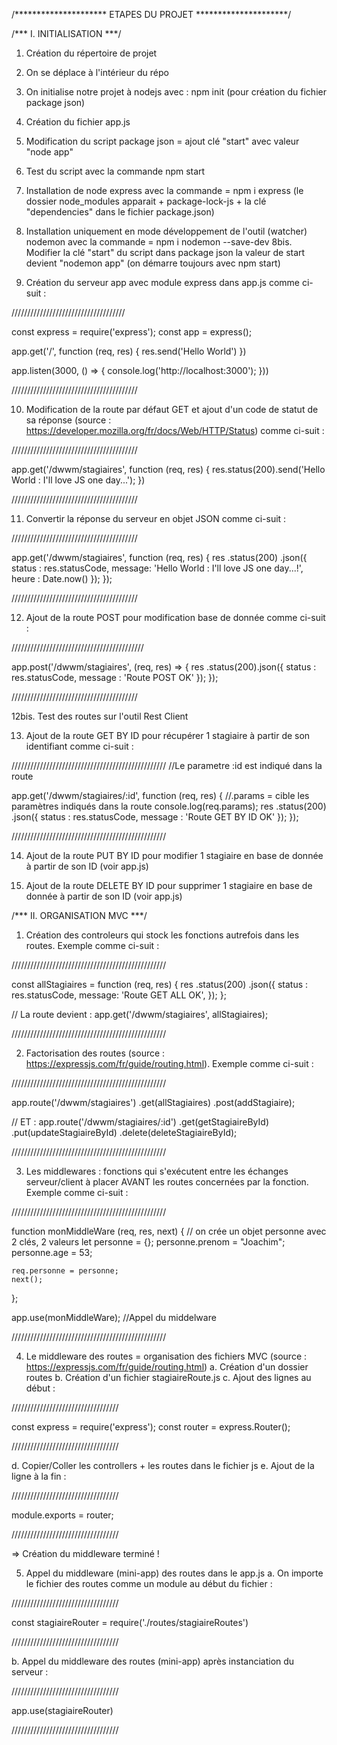 /********************* ETAPES DU PROJET *********************/

/*** I. INITIALISATION ***/
1. Création du répertoire de projet 
2. On se déplace à l'intérieur du répo
3. On initialise notre projet à nodejs avec : npm init (pour création du fichier package json)

4. Création du fichier app.js
5. Modification du script package json = ajout clé "start" avec valeur "node app"
6. Test du script avec la commande npm start

7. Installation de node express avec la commande = npm i express (le dossier node_modules apparait + package-lock-js + la clé "dependencies" dans le fichier package.json)

8. Installation uniquement en mode développement de l'outil (watcher) nodemon avec la commande = npm i nodemon --save-dev 
8bis. Modifier la clé "start" du script dans package json la valeur de start devient "nodemon app" (on démarre toujours avec npm start)

9. Création du serveur app avec module express dans app.js comme ci-suit :

////////////////////////////////////

const express = require('express');
const app = express();

app.get('/', function (req, res) {
    res.send('Hello World')
})

app.listen(3000, () => {
    console.log('http://localhost:3000');
}))

////////////////////////////////////////


10. Modification de la route par défaut GET et ajout d'un code de statut de sa réponse (source : https://developer.mozilla.org/fr/docs/Web/HTTP/Status) comme ci-suit : 

////////////////////////////////////////

app.get('/dwwm/stagiaires', function (req, res) {
    res.status(200).send('Hello World : I\'ll love JS one day...');
})

////////////////////////////////////////


11. Convertir la réponse du serveur en objet JSON comme ci-suit : 

////////////////////////////////////////

app.get('/dwwm/stagiaires', function (req, res) {
    res
    .status(200)
    .json({
        status : res.statusCode,
        message: 'Hello World : I\'ll love JS one day...!',
        heure : Date.now()
    });
});

////////////////////////////////////////


12. Ajout de la route POST pour modification base de donnée comme ci-suit : 

//////////////////////////////////////////

app.post('/dwwm/stagiaires', (req, res) => {
    res
    .status(200).json({
        status : res.statusCode,
        message : 'Route POST OK'
    });
});

////////////////////////////////////////


12bis. Test des routes sur l'outil Rest Client

13. Ajout de la route GET BY ID pour récupérer 1 stagiaire à partir de son identifiant comme ci-suit :

/////////////////////////////////////////////////
//Le parametre :id est indiqué dans la route

app.get('/dwwm/stagiaires/:id', function (req, res) {
    //.params = cible les paramètres indiqués dans la route
    console.log(req.params);
        res
            .status(200)
            .json({
                status : res.statusCode, 
                message : 'Route GET BY ID OK'
            });
});

/////////////////////////////////////////////////


14. Ajout de la route PUT BY ID pour modifier 1 stagiaire en base de donnée à partir de son ID (voir app.js)


15. Ajout de la route DELETE BY ID pour supprimer 1 stagiaire en base de donnée à partir de son ID (voir app.js)

/*** II. ORGANISATION MVC ***/

1. Création des controleurs qui stock les fonctions autrefois dans les routes. Exemple comme ci-suit :

/////////////////////////////////////////////////

const allStagiaires = function (req, res) {
    res
        .status(200)
        .json({
            status : res.statusCode,
            message: 'Route GET ALL OK',
        });
};

// La route devient : 
app.get('/dwwm/stagiaires', allStagiaires);

/////////////////////////////////////////////////


2. Factorisation des routes (source : https://expressjs.com/fr/guide/routing.html). Exemple comme ci-suit :

/////////////////////////////////////////////////

app.route('/dwwm/stagiaires')
    .get(allStagiaires)
    .post(addStagiaire);

// ET :
app.route('/dwwm/stagiaires/:id')
    .get(getStagiaireById)
    .put(updateStagiaireById)
    .delete(deleteStagiaireById);

/////////////////////////////////////////////////

3. Les middlewares : fonctions qui s'exécutent entre les échanges serveur/client à placer AVANT les routes concernées par la fonction. Exemple comme ci-suit :

/////////////////////////////////////////////////

function monMiddleWare (req, res, next) {
    // on crée un objet personne avec 2 clés, 2 valeurs
    let personne = {};
    personne.prenom = "Joachim";
    personne.age = 53;
   
    req.personne = personne;
    next();
};


app.use(monMiddleWare); //Appel du middelware

/////////////////////////////////////////////////

4. Le middleware des routes = organisation des fichiers MVC
(source : https://expressjs.com/fr/guide/routing.html)
a. Création d'un dossier routes
b. Création d'un fichier stagiaireRoute.js
c. Ajout des lignes au début :

//////////////////////////////////

const express = require('express');
const router = express.Router();

//////////////////////////////////


d. Copier/Coller les controllers + les routes dans le fichier js
e. Ajout de la ligne à la fin : 

//////////////////////////////////

module.exports = router;

//////////////////////////////////


=> Création du middleware terminé !

5. Appel du middleware (mini-app) des routes dans le app.js 
a. On importe le fichier des routes comme un module au début du fichier : 

//////////////////////////////////

const stagiaireRouter = require('./routes/stagiaireRoutes')

//////////////////////////////////


b. Appel du middleware  des routes (mini-app) après instanciation du serveur : 

//////////////////////////////////

app.use(stagiaireRouter)

//////////////////////////////////